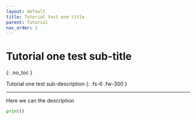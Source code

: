 ```yaml
---
layout: default
title: Tutorial test one title
parent: Tutorial
nav_order: 1
---
```


# Tutorial one test sub-title
{: .no_toc }

Tutorial one test sub-description
{: .fs-6 .fw-300 }

---

Here we can the description

```python
print()
```